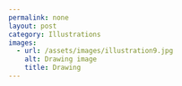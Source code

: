 ```yaml
---
permalink: none
layout: post
category: Illustrations
images:   
  - url: /assets/images/illustration9.jpg
    alt: Drawing image
    title: Drawing
---
```

